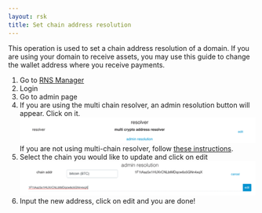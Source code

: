 ```yaml
---
layout: rsk
title: Set chain address resolution
---
```


This operation is used to set a chain address resolution of a domain. If you are using your domain to receive assets, you may use this guide to change the wallet address where you receive payments.

1. Go to [RNS Manager](https://manager.rns.rifos.org)
2. Login
3. Go to admin page
4. If you are using the multi chain resolver, an admin resolution button will appear. Click on it.
  ![set-btc-address-1](/assets/img/rns/set-btc-address-1.png)
  If you are not using multi-chain resolver, follow [these instructions](../set-resolver).
5. Select the chain you would like to update and click on edit
  ![set-btc-address-2](/assets/img/rns/set-btc-address-2.png)
6. Input the new address, click on edit and you are done!
